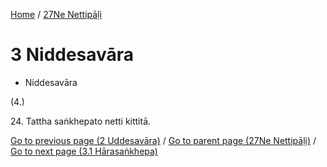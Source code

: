 
[Home](/) / [27Ne Nettipāḷi](../27Ne.md)

# 3 Niddesavāra

* Niddesavāra

(4.)

24\. Tattha saṅkhepato netti kittitā.


[Go to previous page (2 Uddesavāra)](2.md) / [Go to parent page (27Ne Nettipāḷi)](0.md) / [Go to next page (3.1 Hārasaṅkhepa)](3/3.1.md)


